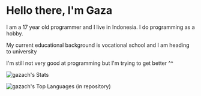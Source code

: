 
# Hello there, I'm Gaza

I am a 17 year old programmer and I live in Indonesia. I do programming as a hobby.

My current educational background is vocational school and I am heading to university

I'm still not very good at programming but I'm trying to get better ^^

![gazach's Stats](https://github-readme-stats.vercel.app/api?username=gazach&theme=dracula&show_icons=true&hide_border=false&count_private=false)

![gazach's Top Languages (in repository)](https://github-readme-stats.vercel.app/api/top-langs/?username=gazach&theme=dracula&show_icons=true&hide_border=false&layout=compact)


